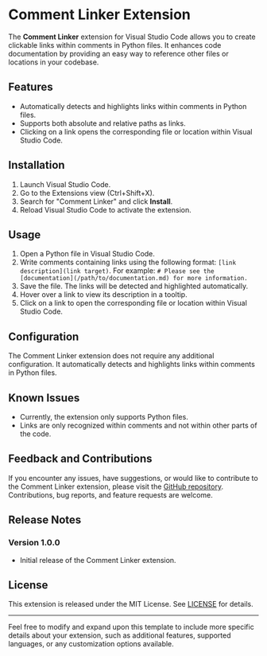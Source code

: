 # Comment Linker Extension

The **Comment Linker** extension for Visual Studio Code allows you to create clickable links within comments in Python files. It enhances code documentation by providing an easy way to reference other files or locations in your codebase.

## Features

- Automatically detects and highlights links within comments in Python files.
- Supports both absolute and relative paths as links.
- Clicking on a link opens the corresponding file or location within Visual Studio Code.

## Installation

1. Launch Visual Studio Code.
2. Go to the Extensions view (Ctrl+Shift+X).
3. Search for "Comment Linker" and click **Install**.
4. Reload Visual Studio Code to activate the extension.

## Usage

1. Open a Python file in Visual Studio Code.
2. Write comments containing links using the following format: `[link description](link target)`. For example: `# Please see the [documentation](/path/to/documentation.md) for more information.`
3. Save the file. The links will be detected and highlighted automatically.
4. Hover over a link to view its description in a tooltip.
5. Click on a link to open the corresponding file or location within Visual Studio Code.

## Configuration

The Comment Linker extension does not require any additional configuration. It automatically detects and highlights links within comments in Python files.

## Known Issues

- Currently, the extension only supports Python files.
- Links are only recognized within comments and not within other parts of the code.

## Feedback and Contributions

If you encounter any issues, have suggestions, or would like to contribute to the Comment Linker extension, please visit the [GitHub repository](https://github.com/antunesdq/Comment-Linker). Contributions, bug reports, and feature requests are welcome.

## Release Notes

### Version 1.0.0

- Initial release of the Comment Linker extension.

## License

This extension is released under the MIT License. See [LICENSE](https://github.com/antunesdq/Comment-Linker/blob/main/LICENSE) for details.

---

Feel free to modify and expand upon this template to include more specific details about your extension, such as additional features, supported languages, or any customization options available.